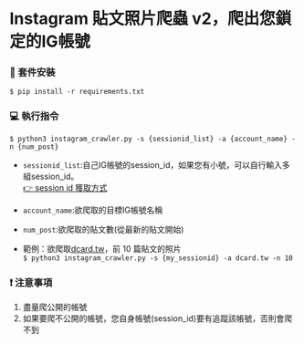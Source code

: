 # Instagram 貼文照片爬蟲 v2，爬出您鎖定的IG帳號

### 🧰 套件安裝
```
$ pip install -r requirements.txt
```

### 💻 執行指令
```
$ python3 instagram_crawler.py -s {sessionid_list} -a {account_name} -n {num_post}
```

* `sessionid_list`:自己IG帳號的session_id，如果您有小號，可以自行輸入多組session_id。 <br>
[👉 session id 獲取方式](https://help.captaindata.co/article/112-find-instagram-session-id)

* `account_name`:欲爬取的目標IG帳號名稱

* `num_post`:欲爬取的貼文數(從最新的貼文開始)

* 範例：欲爬取[dcard.tw](https://www.instagram.com/dcard.tw/?hl=en)，前 10 篇貼文的照片 <br>
`$ python3 instagram_crawler.py -s {my_sessionid} -a dcard.tw -n 10`


### ❗️ 注意事項
1. 盡量爬公開的帳號
2. 如果要爬不公開的帳號，您自身帳號(session_id)要有追蹤該帳號，否則會爬不到
